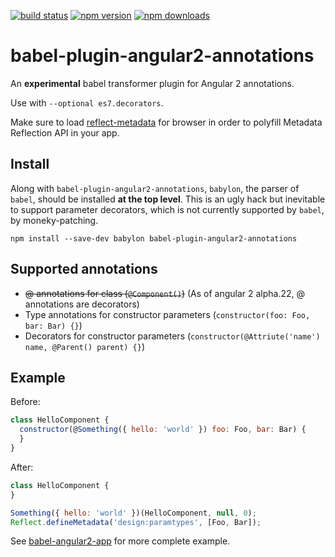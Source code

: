 [![build status](https://img.shields.io/travis/shuhei/babel-plugin-angular2-annotations/master.svg)](https://travis-ci.org/shuhei/babel-plugin-angular2-annotations)
[![npm version](https://img.shields.io/npm/v/babel-plugin-angular2-annotations.svg)](https://www.npmjs.org/package/babel-plugin-angular2-annotations)
[![npm downloads](https://img.shields.io/npm/dm/babel-plugin-angular2-annotations.svg)](https://www.npmjs.org/package/babel-plugin-angular2-annotations)

# babel-plugin-angular2-annotations

An **experimental** babel transformer plugin for Angular 2 annotations.

Use with `--optional es7.decorators`.

Make sure to load [reflect-metadata](https://github.com/rbuckton/ReflectDecorators) for browser in order to polyfill Metadata Reflection API in your app.

## Install

Along with `babel-plugin-angular2-annotations`, `babylon`, the parser of `babel`, should be installed **at the top level**. This is an ugly hack but inevitable to support parameter decorators, which is not currently supported by `babel`, by moneky-patching.

```
npm install --save-dev babylon babel-plugin-angular2-annotations
```

## Supported annotations

- ~~@ annotations for class (`@Component()`)~~  (As of angular 2 alpha.22, @ annotations are decorators)
- Type annotations for constructor parameters (`constructor(foo: Foo, bar: Bar) {}`)
- Decorators for constructor parameters (`constructor(@Attriute('name') name, @Parent() parent) {}`)

## Example

Before:

```js
class HelloComponent {
  constructor(@Something({ hello: 'world' }) foo: Foo, bar: Bar) {
  }
}
```

After:

```js
class HelloComponent {
}

Something({ hello: 'world' })(HelloComponent, null, 0);
Reflect.defineMetadata('design:paramtypes', [Foo, Bar]);
```

See [babel-angular2-app](https://github.com/shuhei/babel-angular2-app) for more complete example.

